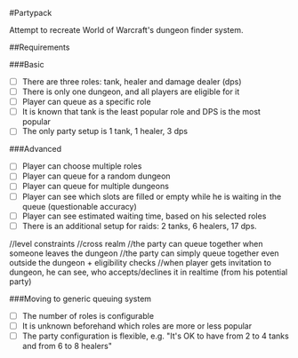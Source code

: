 #Partypack

Attempt to recreate World of Warcraft's dungeon finder system.

##Requirements

###Basic

- [ ] There are three roles: tank, healer and damage dealer (dps)
- [ ] There is only one dungeon, and all players are eligible for it
- [ ] Player can queue as a specific role
- [ ] It is known that tank is the least popular role and DPS is the most popular
- [ ] The only party setup is 1 tank, 1 healer, 3 dps

###Advanced

- [ ] Player can choose multiple roles
- [ ] Player can queue for a random dungeon
- [ ] Player can queue for multiple dungeons
- [ ] Player can see which slots are filled or empty while he is waiting in the queue (questionable accuracy)
- [ ] Player can see estimated waiting time, based on his selected roles
- [ ] There is an additional setup for raids: 2 tanks, 6 healers, 17 dps.

//level constraints
//cross realm
//the party can queue together when someone leaves the dungeon
//the party can simply queue together even outside the dungeon + eligibility checks
//when player gets invitation to dungeon, he can see, who accepts/declines it in realtime (from his potential party)

###Moving to generic queuing system

- [ ] The number of roles is configurable
- [ ] It is unknown beforehand which roles are more or less popular
- [ ] The party configuration is flexible, e.g. "It's OK to have from 2 to 4 tanks and from 6 to 8 healers"